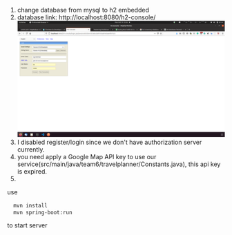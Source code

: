 1. change database from mysql to h2 embedded
2. database link: http://localhost:8080/h2-console/
![h2-console-settings.png](h2-console-settings.png)
3. I disabled register/login since we don't have authorization server currently.
4. you need apply a Google Map API key to use our service(src/main/java/team6/travelplanner/Constants.java), this api key is expired.
5. 
use 
```
  mvn install  
  mvn spring-boot:run
```
to start server
